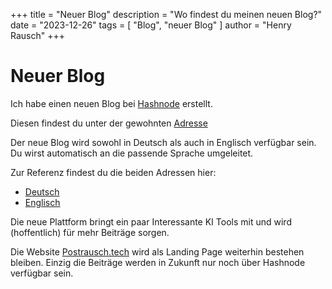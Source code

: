 +++
title = "Neuer Blog"
description = "Wo findest du meinen neuen Blog?"
date = "2023-12-26"
tags = [
"Blog",
"neuer Blog"
]
author = "Henry Rausch"
+++

# Neuer Blog

Ich habe einen neuen Blog bei [Hashnode](https://hashnode.com/) erstellt.

Diesen findest du unter der gewohnten [Adresse](https://blog.postrausch.tech)

Der neue Blog wird sowohl in Deutsch als auch in Englisch verfügbar sein. Du wirst automatisch an die passende Sprache umgeleitet.

Zur Referenz findest du die beiden Adressen hier:
- [Deutsch](https://de.blog.postrausch.tech)
- [Englisch](https://en.blog.postrausch.tech)

Die neue Plattform bringt ein paar Interessante KI Tools mit und wird (hoffentlich) für mehr Beiträge sorgen.

Die Website [Postrausch.tech](https://postrausch.tech) wird als Landing Page weiterhin bestehen bleiben. Einzig die Beiträge werden in Zukunft nur noch über Hashnode verfügbar sein.